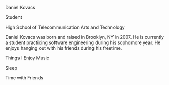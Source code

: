 Daniel Kovacs

Student

High School of Telecommunication Arts and Technology

Daniel Kovacs was born and raised in Brooklyn, NY in 2007. He is currently a student practicing software engineering during his sophomore year. He enjoys hanging out with his friends during his freetime.

Things I Enjoy
Music

Sleep

Time with Friends
